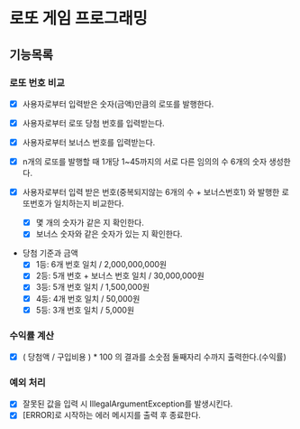 # 로또 게임 프로그래밍

## 기능목록
### 로또 번호 비교
- [x] 사용자로부터 입력받은 숫자(금액)만큼의 로또를 발행한다.
- [x] 사용자로부터 로또 당첨 번호를 입력받는다.
- [x] 사용자로부터 보너스 번호를 입력받는다.
- [x] n개의 로또를 발행할 때 1개당 1~45까지의 서로 다른 임의의 수 6개의 숫자 생성한다.

- [x] 사용자로부터 입력 받은 번호(중복되지않는 6개의 수 + 보너스번호1) 와 발행한 로또번호가 일치하는지 비교한다.
   - [x] 몇 개의 숫자가 같은 지 확인한다.
   - [x] 보너스 숫자와 같은 숫자가 있는 지 확인한다.
- 당첨 기준과 금액
    - [x] 1등: 6개 번호 일치 / 2,000,000,000원
    - [x] 2등: 5개 번호 + 보너스 번호 일치 / 30,000,000원
    - [x] 3등: 5개 번호 일치 / 1,500,000원
    - [x] 4등: 4개 번호 일치 / 50,000원
    - [x] 5등: 3개 번호 일치 / 5,000원
  
### 수익률 계산
- [x] ( 당첨액 / 구입비용 ) * 100 의 결과를 소숫점 둘째자리 수까지 출력한다.(수익률)  

### 예외 처리
  - [x] 잘못된 값을 입력 시 IllegalArgumentException를 발생시킨다.
  - [x] [ERROR]로 시작하는 에러 메시지를 출력 후 종료한다.
